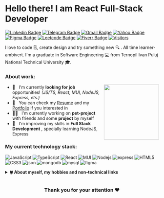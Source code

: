 # Hello there! I am React Full-Stack Developer
[![Linkedin Badge](https://img.shields.io/badge/-LinkedIn-0e76a8?style=flat-square&logo=Linkedin&logoColor=white)](https://linkedin.com/in/plaksiy)
[![Telegram Badge](https://img.shields.io/badge/-Telegram-0088cc?style=flat-square&logo=Telegram&logoColor=white)](https://t.me/plaksyy)
[![Gmail Badge](https://img.shields.io/badge/-Gmail-c71610?style=flat-square&logo=Gmail&logoColor=white)](mailto:plaksiyillya@gmail.com)
[![Yahoo Badge](https://img.shields.io/badge/-Yahoo-430297?style=flat-square&logo=Yahoo&logoColor=white)](mailto:jetcode@yahoo.com)
[![Figma Badge](https://img.shields.io/badge/-Figma-black?style=flat-square&logo=Figma&logoColor=white)](https://www.figma.com/@plaksy)
[![Leetcode Badge](https://img.shields.io/badge/-LeetCode-00acee?style=flat-square&logo=LeetCode&logoColor=white)](https://leetcode.com/plaksy)
[![Fiverr Badge](https://img.shields.io/badge/-Fiverr-00b22d?style=flat-square&logo=Fiverr&logoColor=white)](https://www.fiverr.com/plaksy)
[![Visitors](https://api.visitorbadge.io/api/visitors?path=plaksy&labelColor=%23000000&countColor=%23ffe11c&style=flat-square)](https://visitorbadge.io/status?path=plaksy)

I love to code 🗒️, create design and try something new 🔍 . All time learner-ambivert. I'm a graduate in Software Engineering 💻 from Ternopil Ivan Puluj National Technical University 🎓. 
 
### About work:

<img align="right" height="180em" src="https://github-readme-stats.vercel.app/api?username=plaksy&show_icons=true&hide_border=true&&count_private=true&include_all_commits=true" />

- 💼 &nbsp; I'm currently **looking for job** opportunities! *(JS/TS, React, MUI, NodeJS, Express, ets.)*
- 📝 &nbsp; You can check my [Resume](#) and my [Portfolio](#) if you interested in
- 🧑‍💻 &nbsp; I'm currently working on **pet-project** with friends and some **project** by myself
- 🌱 &nbsp; I'm improving my skills in **Full Stack Development** , specially learning NodeJS, Express

### My current technology stack:

![JavaScript](https://img.shields.io/badge/-JavaScript-black?style=flat-square&logo=javascript)
![TypeScript](https://img.shields.io/badge/-TypeScript-black?style=flat-square&logo=typescript)
![React](https://img.shields.io/badge/-React-black?style=flat-square&logo=react)
![MUI](https://img.shields.io/badge/-MUI-black?style=flat-square&logo=mui)
![Nodejs](https://img.shields.io/badge/-Nodejs-black?style=flat-square&logo=Node.js)
![express](https://img.shields.io/badge/-express-black?style=flat-square&logo=express)
![HTML5](https://img.shields.io/badge/-HTML5-black?style=flat-square&logo=html5)
![CSS3](https://img.shields.io/badge/-CSS3-black?style=flat-square&logo=css3)
![json](https://img.shields.io/badge/-json-black?style=flat-square&logo=json)
![mongodb](https://img.shields.io/badge/-mongodb-black?style=flat-square&logo=mongodb)
![mysql](https://img.shields.io/badge/-mysql-black?style=flat-square&logo=mysql)
![figma](https://img.shields.io/badge/-figma-black?style=flat-square&logo=figma)

<details>	
  <summary><b>🍀 About myself, my hobbies and non-technical links</b></summary>
  <br>
 
&nbsp;&nbsp;&nbsp;[![Instagram Badge](https://img.shields.io/badge/-Instagram-e4405f?style=flat-square&logo=Instagram&logoColor=white)](https://instagram.com/plaksyy)
[![Steam Badge](https://img.shields.io/badge/-Steam-black?style=flat-square&logo=Steam&logoColor=white)](https://steamcommunity.com/id/plaksy)
[![Reddit Badge](https://img.shields.io/badge/-Reddit-ff4500?style=flat-square&logo=Reddit&logoColor=white)](https://www.reddit.com/user/plaksyy)
[![Twitch Badge](https://img.shields.io/badge/-Twitch-6441a5?style=flat-square&logo=Twitch&logoColor=white)](https://www.twitch.tv/plaksyy)

- 💻 &nbsp; I love exploring new technologies, interested how things works.
- ♟️ &nbsp; I love playing and improving myself in [Chess](https://www.chess.com/member/plaksy).
- 🎨 &nbsp; Sometimes I paint in digital or traditional way.
- 🎮 &nbsp; I really into *board and video games*, love this hobby.
- 🎸 &nbsp; I play some instruments, but most time - *guitar*.
- 📖 &nbsp; I like reading too: right now readying *Dune hexalogyby Frank Herbert*
- 🏀 &nbsp; In sport - i like basketball and playing sometime with friends.
- 🍕 &nbsp; My favorite food are *pizza, steak, cheeseburger and pasta carbonara*.
- 🍵 &nbsp; Best tea for my opinion is *green with honey and lemon*.
- 🔭 &nbsp; In fact I have many little hobbies except noted above.

</details>

#

<div align="center">

### Thank you for your attention ❤️

</div>
